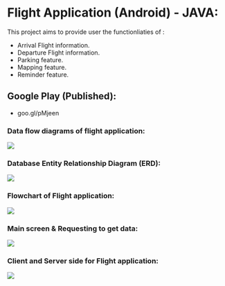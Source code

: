 # Flight Application (Android) - JAVA: 
This project aims to provide user the functionliaties of :
* Arrival Flight information.
* Departure Flight information.
* Parking feature.
* Mapping feature.
* Reminder feature.

## Google Play (Published): 
- goo.gl/pMjeen 
### Data flow diagrams of flight application:
<img src = "https://github.com/Nora-almansour/FlightApplication/blob/master/Screen%20Shot%201440-03-20%20at%2011.46.43%20AM.png">

### Database Entity Relationship Diagram (ERD):
<img src = "https://github.com/Nora-almansour/FlightApplication/blob/master/Screen%20Shot%201440-03-20%20at%2011.47.02%20AM.png">

### Flowchart of Flight application:
<img src = "https://github.com/Nora-almansour/FlightApplication/blob/master/Screen%20Shot%201440-03-20%20at%2011.47.46%20AM.png">

### Main screen & Requesting to get data:
<img src = "https://github.com/Nora-almansour/FlightApplication/blob/master/Screen%20Shot%201440-03-20%20at%2011.48.19%20AM.png">

### Client and Server side for Flight application: 
<img src = "https://github.com/Nora-almansour/FlightApplication/blob/master/Screen%20Shot%201440-03-20%20at%2011.48.28%20AM.png">
